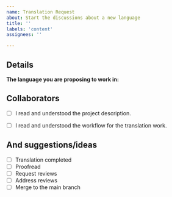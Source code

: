 ```yaml
---
name: Translation Request
about: Start the discussions about a new language
title: ''
labels: 'content'
assignees: ''

---
```


<!--
Please complete the following sections when you want to propose the translation of the book to a new language. You are encouraged to keep this top level comment box updated as you develop and respond to reviews. If you have write access to the repository, please also assign the appropriate label (or labels) to your issue. Note that text within html comment tags will not be rendered.
-->

## Details

<!-- Please provide a detailed description of the language you are aiming to translate the book and the collaborators you are aiming to work with.-->
**The language you are proposing to work in:**

## Collaborators

<!-- Please list the names and the Github handles of the volunteers here->


### Resources

<!-- Please make sure you read the project description listed in this [issue](https://github.com/brainhackorg/global2020/issues/130) and the workflow described in this [discussion](https://github.com/brainhackorg/global2020/issues/130#issuecomment-784173475). If you did so please check the checkbox below. -->

- [ ] I read and understood the project description.
- [ ] I read and understood the workflow for the translation work.



## And suggestions/ideas

<!-- To avoid that others have to read through the full thread of comments, update the initial issue with important updates (for example, actions or decisions taken) regularly so that all the important information is available at one glance. You may use the checklist here to get started, feel free to modify this list.

We suggest using bullets (indicated by * or -) and filled checkboxes [x] here  -->

- [ ] Translation completed
- [ ] Proofread
- [ ] Request reviews
- [ ] Address reviews
- [ ] Merge to the main branch
